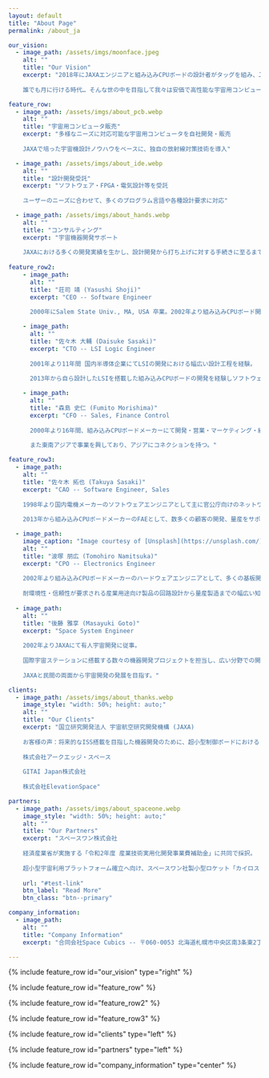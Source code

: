 ```yaml
---
layout: default
title: "About Page"
permalink: /about_ja

our_vision:
  - image_path: /assets/imgs/moonface.jpeg
    alt: ""
    title: "Our Vision"
    excerpt: "2018年にJAXAエンジニアと組み込みCPUボードの設計者がタッグを組み、JAXA発ベンチャーとして発足しました。
    
    誰でも月に行ける時代… そんな世の中を目指して我々は安価で高性能な宇宙用コンピュータを開発します。"

feature_row:
  - image_path: /assets/imgs/about_pcb.webp
    alt: ""
    title: "宇宙用コンピュータ販売"
    excerpt: "多様なニーズに対応可能な宇宙用コンピュータを自社開発・販売
    
    JAXAで培った宇宙機設計ノウハウをベースに、独自の放射線対策技術を導入"

  - image_path: /assets/imgs/about_ide.webp
    alt: ""
    title: "設計開発受託"
    excerpt: "ソフトウェア・FPGA・電気設計等を受託
    
    ユーザーのニーズに合わせて、多くのプログラム言語や各種設計要求に対応"

  - image_path: /assets/imgs/about_hands.webp
    alt: ""
    title: "コンサルティング"
    excerpt: "宇宙機器開発サポート
    
    JAXAにおける多くの開発実績を生かし、設計開発から打ち上げに対する手続きに至るまでをお手伝い"
    
feature_row2:
    - image_path: 
      alt: ""
      title: "荘司 靖 (Yasushi Shoji)"
      excerpt: "CEO -- Software Engineer
      
      2000年にSalem State Univ., MA, USA 卒業。2002年より組み込みCPUボード開発に従事。幅広い知識と経験を生かし、2016年に宇宙用ドローン(Int-Ball)の統括ソフトウェア開発を担当。"

    - image_path: 
      alt: ""
      title: "佐々木 大輔 (Daisuke Sasaki)"
      excerpt: "CTO -- LSI Logic Engineer
      
      2001年より11年間 国内半導体企業にてLSIの開発における幅広い設計工程を経験。
      
      2013年から自ら設計したLSIを搭載した組み込みCPUボードの開発を経験しソフトウェアまで知識領域を持つ。"

    - image_path: 
      alt: ""
      title: "森島 史仁 (Fumito Morishima)"
      excerpt: "CFO -- Sales, Finance Control
      
      2000年より16年間、組み込みCPUボードメーカーにて開発・営業・マーケティング・経営に携わり、幅広いビジネススキルを習得。
      
      また東南アジアで事業を興しており、アジアにコネクションを持つ。"

feature_row3:
  - image_path: 
    alt: ""
    title: "佐々木 拓也 (Takuya Sasaki)"
    excerpt: "CAO -- Software Engineer, Sales
    
    1998年より国内電機メーカーのソフトウェアエンジニアとして主に官公庁向けのネットワーク管理システムの開発に従事。
    
    2013年から組み込みCPUボードメーカーのFAEとして、数多くの顧客の開発、量産をサポートしてきた。"

  - image_path: 
    image_caption: "Image courtesy of [Unsplash](https://unsplash.com/)"
    alt: ""
    title: "波塚 朋広 (Tomohiro Namitsuka)"
    excerpt: "CPO -- Electronics Engineer
    
    2002年より組み込みCPUボードメーカーのハードウェアエンジニアとして、多くの基板開発を担当。
    
    耐環境性・信頼性が要求される産業用途向け製品の回路設計から量産製造までの幅広い知識と経験を活かし、安価で安心して使える宇宙機の提供を目指す。"
    
  - image_path: 
    alt: ""
    title: "後藤 雅享 (Masayuki Goto)"
    excerpt: "Space System Engineer
    
    2002年よりJAXAにて有人宇宙開発に従事。
    
    国際宇宙ステーションに搭載する数々の機器開発プロジェクトを担当し、広い分野での開発・打上げ・運用経験を持つ。
    
    JAXAと民間の両面から宇宙開発の発展を目指す。"

clients:
  - image_path: /assets/imgs/about_thanks.webp
    image_style: "width: 50%; height: auto;"
    alt: ""
    title: "Our Clients"
    excerpt: "国立研究開発法人 宇宙航空研究開発機構 (JAXA)
    
    お客様の声：将来的なISS搭載を目指した機器開発のために、超小型制御ボードにおける RTOSベースの制御ソフトウェア構築、ISSを介した地上との通信インタフェース の実装作業をお願いしました。
    
    株式会社アークエッジ・スペース 
    
    GITAI Japan株式会社 
    
    株式会社ElevationSpace"

partners:
  - image_path: /assets/imgs/about_spaceone.webp 
    image_style: "width: 50%; height: auto;"
    alt: ""
    title: "Our Partners"
    excerpt: "スペースワン株式会社
    
    経済産業省が実施する「令和2年度 産業技術実用化開発事業費補助金」に共同で採択。
    
    超小型宇宙利用プラットフォーム確立へ向け、スペースワン社製小型ロケット「カイロス（KAIROS）」による超小型衛星の放出実証、ならびにSpace Cubics社製宇宙用コンピュータを搭載した衛星の宇宙実証を目指します。"
    
    url: "#test-link"
    btn_label: "Read More"
    btn_class: "btn--primary"

company_information:
  - image_path: 
    alt: ""
    title: "Company Information"
    excerpt: "合同会社Space Cubics -- 〒060-0053 北海道札幌市中央区南3条東2丁目1番地 ベンチャースクエア301 -- 050-7112-6213"

---
```


{% include feature_row id="our_vision" type="right" %}

{% include feature_row id="feature_row" %}

{% include feature_row id="feature_row2" %}

{% include feature_row id="feature_row3" %}

{% include feature_row id="clients" type="left" %}

{% include feature_row id="partners" type="left" %}

{% include feature_row id="company_information" type="center" %}
